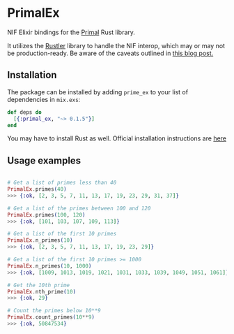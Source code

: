 # PrimalEx

NIF Elixir bindings for the [Primal](https://github.com/huonw/primal) Rust library.

It utilizes the [Rustler](https://github.com/hansihe/rustler) library to handle the NIF interop, which may or may not be production-ready. Be aware of the caveats outlined in [this blog post.](http://hansihe.com/2017/02/05/rustler-safe-erlang-elixir-nifs-in-rust.html)

## Installation
The package can be installed
by adding `prime_ex` to your list of dependencies in `mix.exs`:

```elixir
def deps do
  [{:primal_ex, "~> 0.1.5"}]
end
```

You may have to install Rust as well. Official installation instructions are [here](https://www.rust-lang.org/en-US/install.html)

## Usage examples

```elixir

# Get a list of primes less than 40
PrimalEx.primes(40)
>>> {:ok, [2, 3, 5, 7, 11, 13, 17, 19, 23, 29, 31, 37]}

# Get a list of the primes between 100 and 120
PrimalEx.primes(100, 120)
>>> {:ok, [101, 103, 107, 109, 113]}

# Get a list of the first 10 primes
PrimalEx.n_primes(10)
>>> {:ok, [2, 3, 5, 7, 11, 13, 17, 19, 23, 29]}

# Get a list of the first 10 primes >= 1000
PrimalEx.n_primes(10, 1000)
>>> {:ok, [1009, 1013, 1019, 1021, 1031, 1033, 1039, 1049, 1051, 1061]}

# Get the 10th prime
PrimalEx.nth_prime(10)
>>> {:ok, 29}

# Count the primes below 10**9
PrimalEx.count_primes(10**9)
>>> {:ok, 50847534}


```

